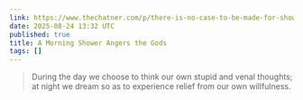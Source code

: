 ```yaml
---
link: https://www.thechatner.com/p/there-is-no-case-to-be-made-for-showering/comments
date: 2025-08-24 13:32 UTC
published: true
title: A Morning Shower Angers the Gods
tags: []
---
```


> During the day we choose to think our own stupid and venal thoughts; at night we dream so as to experience relief from our own willfulness.
